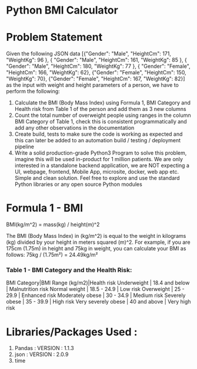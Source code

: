 # Python BMI Calculator 

# Problem Statement

Given the following JSON data
[{"Gender": "Male", "HeightCm": 171, "WeightKg": 96 },
{ "Gender": "Male", "HeightCm": 161, "WeightKg": 85 },
{ "Gender": "Male", "HeightCm": 180, "WeightKg": 77 },
{ "Gender": "Female", "HeightCm": 166, "WeightKg": 62},
{"Gender": "Female", "HeightCm": 150, "WeightKg": 70},
{"Gender": "Female", "HeightCm": 167, "WeightKg": 82}]
as the input with weight and height parameters of a person, we have to perform the following:
1) Calculate the BMI (Body Mass Index) using Formula 1, BMI Category and Health risk
from Table 1 of the person and add them as 3 new columns
2) Count the total number of overweight people using ranges in the column BMI Category
of Table 1, check this is consistent programmatically and add any other observations in
the documentation
3) Create build, tests to make sure the code is working as expected and this can later be
added to an automation build / testing / deployment pipeline
4) Write a solid production-grade Python3 Program to solve this problem, imagine this will
be used in-product for 1 million patients. We are only interested in a standalone
backend application, we are NOT expecting a UI, webpage, frontend, Mobile App,
microsite, docker, web app etc. Simple and clean solution. Feel free to explore and use
the standard Python libraries or any open source Python modules

# Formula 1 - BMI
BMI(kg/m^2) = mass(kg) / height(m)^2

The BMI (Body Mass Index) in (kg/m^2) is equal to the weight in kilograms (kg) divided by your height in meters squared (m)^2. For example, if you are 175cm (1.75m) in height and 75kg in weight, you can calculate your BMI as follows: 75kg / (1.75m²) = 24.49kg/m²

### Table 1 - BMI Category and the Health Risk:

BMI Category|BMI Range (kg/m2)|Health risk
Underweight           |    18.4 and below           | Malnutrition risk
Normal weight       |      18.5 - 24.9          |          Low risk
Overweight           |       25 - 29.9            |     Enhanced risk
Moderately obese      |      30 - 34.9           |       Medium risk
Severely obese          |    35 - 39.9             |      High risk
Very severely obese      |   40 and above         |     Very high risk

# Libraries/Packages Used :

1. Pandas : VERSION : 1.1.3
2. json : VERSION : 2.0.9
3. time

